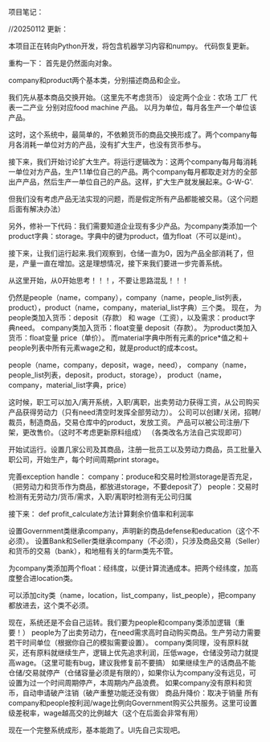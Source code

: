 项目笔记：

//20250112 更新：

本项目正在转向Python开发，将包含机器学习内容和numpy。
代码恢复更新。

重构一下：
首先是仍然面向对象。

company和product两个基本类，分别描述商品和企业。

我们先从基本商品交换开始。（这里先不考虑货币）
设定两个企业：农场 工厂 代表一二产业
分别对应food machine 产品。
以月为单位，每月各生产一个单位该产品。


这时，这个系统中，最简单的，不依赖货币的商品交换形成了。两个company每月各消耗一单位对方的产品，没有扩大生产，也没有货币参与。



接下来，我们开始讨论扩大生产。将运行逻辑改为：这两个company每月每消耗一单位对方产品，生产1.1单位自己的产品。两个company每月都取走对方的全部出产产品，然后生产一单位自己的产品。这样，扩大生产就发展起来。G-W-G'.

但我们没有考虑产品无法实现的问题，而是假定所有产品都能被交易。（这个问题后面有解决办法）

另外，修补一下代码：我们需要知道企业现有多少产品。为company类添加一个product字典：storage。字典中的键为product，值为float（不可以是int）。


接下来，让我们运行起来.我们观察到，仓储一直为0，因为产品全部消耗了，但是，产量一直在增加。这是理想情况，接下来我们要进一步完善系统。



从这里开始，从0开始思考！！！，不要让思路混乱！！！


仍然是people（name，company），company（name，people_list列表，product），product（name，company，material_list字典）三个类。
现在，
为people类加入货币：deposit（存款） 和 wage（工资），以及需求：product字典need。
company类加入货币：float变量 deposit（存款）。
为product类加入货币：float变量 price（单价）。
而material字典中所有元素的price*值之和＋people列表中所有元素wage之和，就是product的成本cost。

people（name，company，deposit，wage，need），
company（name，people_list列表，deposit，product，storage），
product（name，company，material_list字典，price）

这时候，职工可以加入/离开系统，入职/离职，出卖劳动力获得工资，从公司购买产品获得劳动力（只有need清空时发挥全部劳动力）。
公司可以创建/关闭，招聘/裁员，制造商品，交易仓库中的product，发放工资。
产品可以被公司注册/下架，更改售价。（这时不考虑更新原料组成）
（各类改名方法自己实现即可）

开始试运行。设置几家公司及其商品，注册一批员工以及劳动力商品，员工批量入职公司，开始生产，每个时间周期print storage。


完善exception handle：
company：produce和交易时检测storage是否充足，（把劳动力和货币作为商品，都放进storage，不要deposit了）
people：交易时检测有无劳动力/货币/需求，入职/离职时检测有无公司归属

接下来：
def profit_calculate方法计算剩余价值率和利润率

设置Government类继承company，声明新的商品defense和education（这个不必须）。
设置Bank和Seller类继承company（不必须），只涉及商品交易（Seller）和货币的交易（bank），和地租有关的farm类先不管。

为company类添加两个float：经纬度，以便计算流通成本。把两个经纬度，加高度整合进location类。

可以添加city类（name，location，list_company，list_people），把company都放进去，这个类不必须。



现在，系统还是不会自己运转。我们要为people和company类添加逻辑（重要！）
people为了出卖劳动力，在need需求高时自动购买商品。生产劳动力需要若干时间单位（根据你自己的模拟需要设置）。
company类同理，没有原料就买，还有原料就继续生产，逻辑上优先追求利润，压低wage，仓储没劳动力就提高wage。（这里可能有bug，建议我修复前不要搞）
如果继续生产的话商品不能仓储/交易就停产（仓储容量必须是有限的），如果你认为company没有远见，可设置为过一个时间周期停产，本周期内产品浪费。
如果company没有原料和货币，自动申请破产注销（破产重整功能还没有做）
商品升降价：取决于销量
所有company和people按利润/wage比例向Government购买公共服务。这里可设置级差税率，wage越高交的比例越大（这个在后面会非常有用）

现在一个完整系统成形，基本能跑了。UI先自己实现吧。

